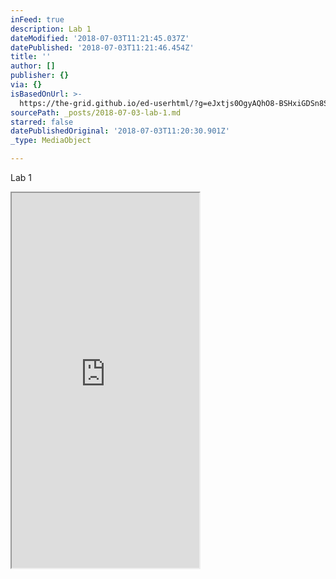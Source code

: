 ```yaml
---
inFeed: true
description: Lab 1
dateModified: '2018-07-03T11:21:45.037Z'
datePublished: '2018-07-03T11:21:46.454Z'
title: ''
author: []
publisher: {}
via: {}
isBasedOnUrl: >-
  https://the-grid.github.io/ed-userhtml/?g=eJxtjs0OgyAQhO8-BSHxiGDSn8SK70JZoltRCItN-_bFmPbUOexh5tvJ9GQTxswoWc2lnE02NoBpbFikW-4OmgfxoZcHNlRVD_hkCJp_UUHWrSZhEC2vWBGUQPzSHZWES_Rpk7hSNt7Xc1jHeiMsF4KdXeLsz6sNPiTNlTqp6_nopvz2TvPJ4Tjljl2Uiq8biwagdIkcYsfa3donl6HDB4ZRSJc
sourcePath: _posts/2018-07-03-lab-1.md
starred: false
datePublishedOriginal: '2018-07-03T11:20:30.901Z'
_type: MediaObject

---
```

Lab 1

<iframe src="https://the-grid.github.io/ed-userhtml/?g=eJxtj80OwiAQhO88BSHpkUITfxKFvguypMVCIUCNvr1goyf3sIed2ck3Yi7ejUhknWwsOCctCWOLKkoHUL0Onhl_M9DfMxkF220jQgLsA1uQ5GulWZtVJRvoQBCuA1WgP7VZWbY-urQxu-ainOuWsE7dlm3dEPRiEsF_XnVwIUnC-YGfj3t2Li9nJJmNneZywSfO4_OKowKoWbSEeMFDOzXkCtp42afoGysNTUI" height="600" style=""></iframe>